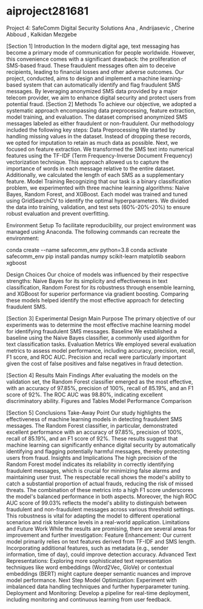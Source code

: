 # aiproject281681

Project 4: SafeComm Digital Security Solutions
Ana , Andrijasevic , Cherine Abboud , Kalkidan Mezgebe 

[Section 1] Introduction
In the modern digital age, text messaging has become a primary mode of communication for people worldwide. However, this convenience comes with a significant drawback: the proliferation of SMS-based fraud. These fraudulent messages often aim to deceive recipients, leading to financial losses and other adverse outcomes. Our project, conducted, aims to design and implement a machine learning-based system that can automatically identify and flag fraudulent SMS messages. By leveraging anonymized SMS data provided by a major telecom provider, we aim to enhance digital security and protect users from potential fraud.
[Section 2] Methods
To achieve our objective, we adopted a systematic approach encompassing data preprocessing, feature extraction, model training, and evaluation. The dataset comprised anonymized SMS messages labeled as either fraudulent or non-fraudulent. Our methodology included the following key steps:
Data Preprocessing
We started by handling missing values in the dataset. Instead of dropping these records, we opted for imputation to retain as much data as possible. Next, we focused on feature extraction. We transformed the SMS text into numerical features using the TF-IDF (Term Frequency-Inverse Document Frequency) vectorization technique. This approach allowed us to capture the importance of words in each message relative to the entire dataset. Additionally, we calculated the length of each SMS as a supplementary feature.
Model Training
Recognizing that our task is a binary classification problem, we experimented with three machine learning algorithms: Naive Bayes, Random Forest, and XGBoost. Each model was trained and tuned using GridSearchCV to identify the optimal hyperparameters. We divided the data into training, validation, and test sets (60%-20%-20%) to ensure robust evaluation and prevent overfitting.

Environment Setup
To facilitate reproducibility, our project environment was managed using Anaconda. The following commands can recreate the environment:

conda create --name safecomm_env python=3.8
conda activate safecomm_env
pip install pandas numpy scikit-learn matplotlib seaborn xgboost

Design Choices
Our choice of models was influenced by their respective strengths: Naive Bayes for its simplicity and effectiveness in text classification, Random Forest for its robustness through ensemble learning, and XGBoost for superior performance via gradient boosting. Comparing these models helped identify the most effective approach for detecting fraudulent SMS.


[Section 3] Experimental Design
Main Purpose
The primary objective of our experiments was to determine the most effective machine learning model for identifying fraudulent SMS messages.
Baseline
We established a baseline using the Naive Bayes classifier, a commonly used algorithm for text classification tasks.
Evaluation Metrics
We employed several evaluation metrics to assess model performance, including accuracy, precision, recall, F1 score, and ROC AUC. Precision and recall were particularly important given the cost of false positives and false negatives in fraud detection.


[Section 4] Results
Main Findings
After evaluating the models on the validation set, the Random Forest classifier emerged as the most effective, with an accuracy of 97.85%, precision of 100%, recall of 85.19%, and an F1 score of 92%. The ROC AUC was 98.80%, indicating excellent discriminatory ability.
Figures and Tables
Model Performance Comparison


[Section 5] Conclusions
Take-Away Point
Our study highlights the effectiveness of machine learning models in detecting fraudulent SMS messages. The Random Forest classifier, in particular, demonstrated excellent performance with an accuracy of 97.85%, precision of 100%, recall of 85.19%, and an F1 score of 92%. These results suggest that machine learning can significantly enhance digital security by automatically identifying and flagging potentially harmful messages, thereby protecting users from fraud.
Insights and Implications
The high precision of the Random Forest model indicates its reliability in correctly identifying fraudulent messages, which is crucial for minimizing false alarms and maintaining user trust. The respectable recall shows the model's ability to catch a substantial proportion of actual frauds, reducing the risk of missed threats. The combination of these metrics into a high F1 score underscores the model's balanced performance in both aspects.
Moreover, the high ROC AUC score of 99.03% reflects the model's ability to distinguish between fraudulent and non-fraudulent messages across various threshold settings. This robustness is vital for adapting the model to different operational scenarios and risk tolerance levels in a real-world application.
Limitations and Future Work
While the results are promising, there are several areas for improvement and further investigation:
Feature Enhancement: Our current model primarily relies on text features derived from TF-IDF and SMS length. Incorporating additional features, such as metadata (e.g., sender information, time of day), could improve detection accuracy.
Advanced Text Representations: Exploring more sophisticated text representation techniques like word embeddings (Word2Vec, GloVe) or contextual embeddings (BERT) might capture deeper semantic nuances and improve model performance.
Next Step
Model Optimization: Experiment with imbalanced data handling techniques and further hyperparameter tuning.
Deployment and Monitoring: Develop a pipeline for real-time deployment, including monitoring and continuous learning from user feedback.
